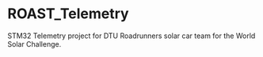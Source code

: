 # ROAST_Telemetry
STM32 Telemetry project for DTU Roadrunners solar car team for the World Solar Challenge.
